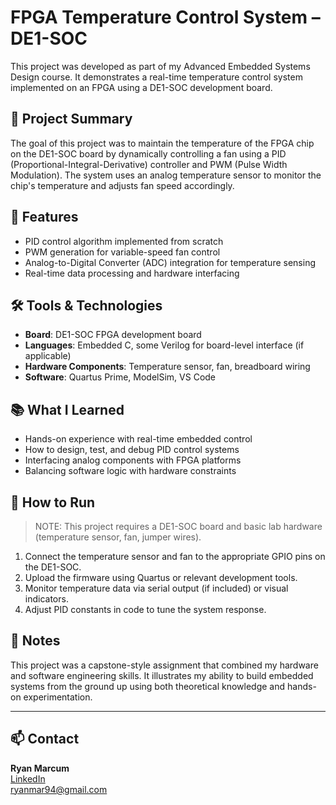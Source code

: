 # FPGA Temperature Control System – DE1-SOC

This project was developed as part of my Advanced Embedded Systems Design course. It demonstrates a real-time temperature control system implemented on an FPGA using a DE1-SOC development board.

## 🔧 Project Summary

The goal of this project was to maintain the temperature of the FPGA chip on the DE1-SOC board by dynamically controlling a fan using a PID (Proportional-Integral-Derivative) controller and PWM (Pulse Width Modulation). The system uses an analog temperature sensor to monitor the chip's temperature and adjusts fan speed accordingly.

## 📌 Features

- PID control algorithm implemented from scratch
- PWM generation for variable-speed fan control
- Analog-to-Digital Converter (ADC) integration for temperature sensing
- Real-time data processing and hardware interfacing

## 🛠️ Tools & Technologies

- **Board**: DE1-SOC FPGA development board
- **Languages**: Embedded C, some Verilog for board-level interface (if applicable)
- **Hardware Components**: Temperature sensor, fan, breadboard wiring
- **Software**: Quartus Prime, ModelSim, VS Code

## 📚 What I Learned

- Hands-on experience with real-time embedded control
- How to design, test, and debug PID control systems
- Interfacing analog components with FPGA platforms
- Balancing software logic with hardware constraints

## 🚀 How to Run

> NOTE: This project requires a DE1-SOC board and basic lab hardware (temperature sensor, fan, jumper wires).

1. Connect the temperature sensor and fan to the appropriate GPIO pins on the DE1-SOC.
2. Upload the firmware using Quartus or relevant development tools.
3. Monitor temperature data via serial output (if included) or visual indicators.
4. Adjust PID constants in code to tune the system response.

## 📎 Notes

This project was a capstone-style assignment that combined my hardware and software engineering skills. It illustrates my ability to build embedded systems from the ground up using both theoretical knowledge and hands-on experimentation.

---

## 📫 Contact

**Ryan Marcum**  
[LinkedIn](https://www.linkedin.com/in/ryan-marcum-946924b8/)  
ryanmar94@gmail.com